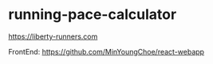 # running-pace-calculator

https://liberty-runners.com

FrontEnd: https://github.com/MinYoungChoe/react-webapp
